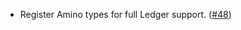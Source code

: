 - Register Amino types for full Ledger support. ([\#48](https://github.com/KYVENetwork/chain/pull/48))

